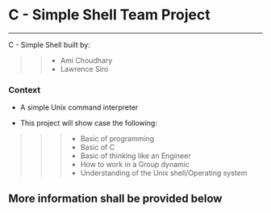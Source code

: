 # C - Simple Shell Team Project
-------------------------------

C - Simple Shell built by:

> > * Ami Choudhary
> > * Lawrence Siro

### Context
- A simple Unix command interpreter

- This project will show case the following:
> > > * Basic of programming
> > > * Basic of C
> > > * Basic of thinking like an Engineer
> > > * How to work in a Group dynamic
> > > * Understanding of the Unix shell/Operating system


## More information shall be provided below

